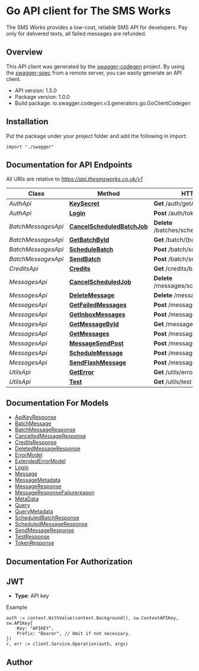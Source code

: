 # Go API client for The SMS Works

The SMS Works provides a low-cost, reliable SMS API for developers. Pay only for delivered texts, all failed messages are refunded.

## Overview
This API client was generated by the [swagger-codegen](https://github.com/swagger-api/swagger-codegen) project.  By using the [swagger-spec](https://github.com/swagger-api/swagger-spec) from a remote server, you can easily generate an API client.

- API version: 1.5.0
- Package version: 1.0.0
- Build package: io.swagger.codegen.v3.generators.go.GoClientCodegen

## Installation
Put the package under your project folder and add the following in import:
```golang
import "./swagger"
```

## Documentation for API Endpoints

All URIs are relative to *https://api.thesmsworks.co.uk/v1*

Class | Method | HTTP request | Description
------------ | ------------- | ------------- | -------------
*AuthApi* | [**KeySecret**](docs/AuthApi.md#keysecret) | **Get** /auth/getApiKey | 
*AuthApi* | [**Login**](docs/AuthApi.md#login) | **Post** /auth/token | 
*BatchMessagesApi* | [**CancelScheduledBatchJob**](docs/BatchMessagesApi.md#cancelscheduledbatchjob) | **Delete** /batches/schedule/{batchid} | 
*BatchMessagesApi* | [**GetBatchById**](docs/BatchMessagesApi.md#getbatchbyid) | **Get** /batch/{batchid} | 
*BatchMessagesApi* | [**ScheduleBatch**](docs/BatchMessagesApi.md#schedulebatch) | **Post** /batch/schedule | 
*BatchMessagesApi* | [**SendBatch**](docs/BatchMessagesApi.md#sendbatch) | **Post** /batch/send | 
*CreditsApi* | [**Credits**](docs/CreditsApi.md#credits) | **Get** /credits/balance | 
*MessagesApi* | [**CancelScheduledJob**](docs/MessagesApi.md#cancelscheduledjob) | **Delete** /messages/schedule/{messageid} | 
*MessagesApi* | [**DeleteMessage**](docs/MessagesApi.md#deletemessage) | **Delete** /messages/{messageid} | 
*MessagesApi* | [**GetFailedMessages**](docs/MessagesApi.md#getfailedmessages) | **Post** /messages/failed | 
*MessagesApi* | [**GetInboxMessages**](docs/MessagesApi.md#getinboxmessages) | **Post** /messages/inbox | 
*MessagesApi* | [**GetMessageById**](docs/MessagesApi.md#getmessagebyid) | **Get** /messages/{messageid} | 
*MessagesApi* | [**GetMessages**](docs/MessagesApi.md#getmessages) | **Post** /messages | 
*MessagesApi* | [**MessageSendPost**](docs/MessagesApi.md#messagesendpost) | **Post** /message/send | 
*MessagesApi* | [**ScheduleMessage**](docs/MessagesApi.md#schedulemessage) | **Post** /message/schedule | 
*MessagesApi* | [**SendFlashMessage**](docs/MessagesApi.md#sendflashmessage) | **Post** /message/flash | 
*UtilsApi* | [**GetError**](docs/UtilsApi.md#geterror) | **Get** /utils/errors/{errorcode} | 
*UtilsApi* | [**Test**](docs/UtilsApi.md#test) | **Get** /utils/test | 

## Documentation For Models

 - [ApiKeyResponse](docs/ApiKeyResponse.md)
 - [BatchMessage](docs/BatchMessage.md)
 - [BatchMessageResponse](docs/BatchMessageResponse.md)
 - [CancelledMessageResponse](docs/CancelledMessageResponse.md)
 - [CreditsResponse](docs/CreditsResponse.md)
 - [DeletedMessageResponse](docs/DeletedMessageResponse.md)
 - [ErrorModel](docs/ErrorModel.md)
 - [ExtendedErrorModel](docs/ExtendedErrorModel.md)
 - [Login](docs/Login.md)
 - [Message](docs/Message.md)
 - [MessageMetadata](docs/MessageMetadata.md)
 - [MessageResponse](docs/MessageResponse.md)
 - [MessageResponseFailurereason](docs/MessageResponseFailurereason.md)
 - [MetaData](docs/MetaData.md)
 - [Query](docs/Query.md)
 - [QueryMetadata](docs/QueryMetadata.md)
 - [ScheduledBatchResponse](docs/ScheduledBatchResponse.md)
 - [ScheduledMessageResponse](docs/ScheduledMessageResponse.md)
 - [SendMessageResponse](docs/SendMessageResponse.md)
 - [TestResponse](docs/TestResponse.md)
 - [TokenResponse](docs/TokenResponse.md)

## Documentation For Authorization

## JWT
- **Type**: API key 

Example
```golang
auth := context.WithValue(context.Background(), sw.ContextAPIKey, sw.APIKey{
	Key: "APIKEY",
	Prefix: "Bearer", // Omit if not necessary.
})
r, err := client.Service.Operation(auth, args)
```

## Author


